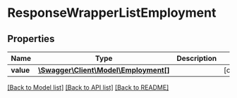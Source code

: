 # ResponseWrapperListEmployment

## Properties
Name | Type | Description | Notes
------------ | ------------- | ------------- | -------------
**value** | [**\Swagger\Client\Model\Employment[]**](Employment.md) |  | [optional] 

[[Back to Model list]](../README.md#documentation-for-models) [[Back to API list]](../README.md#documentation-for-api-endpoints) [[Back to README]](../README.md)


